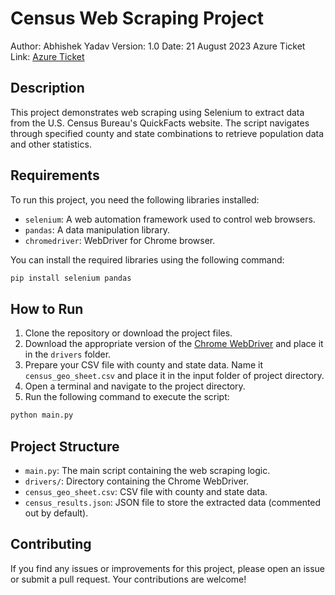 
# Census Web Scraping Project

Author: Abhishek Yadav
Version: 1.0
Date: 21 August 2023
Azure Ticket Link: [Azure Ticket](https://dev.azure.com/ShorthillsCampus/Training%20Batch%202023/_workitems/edit/3245)

## Description

This project demonstrates web scraping using Selenium to extract data from the U.S. Census Bureau's QuickFacts website. The script navigates through specified county and state combinations to retrieve population data and other statistics.

## Requirements

To run this project, you need the following libraries installed:

- `selenium`: A web automation framework used to control web browsers.
- `pandas`: A data manipulation library.
- `chromedriver`: WebDriver for Chrome browser.

You can install the required libraries using the following command:

```bash
pip install selenium pandas
```

## How to Run

1. Clone the repository or download the project files.
2. Download the appropriate version of the [Chrome WebDriver](https://sites.google.com/chromium.org/driver/) and place it in the `drivers` folder.
3. Prepare your CSV file with county and state data. Name it `census_geo_sheet.csv` and place it in the input folder of project directory.
4. Open a terminal and navigate to the project directory.
5. Run the following command to execute the script:

```bash
python main.py
```

## Project Structure

- `main.py`: The main script containing the web scraping logic.
- `drivers/`: Directory containing the Chrome WebDriver.
- `census_geo_sheet.csv`: CSV file with county and state data.
- `census_results.json`: JSON file to store the extracted data (commented out by default).

## Contributing

If you find any issues or improvements for this project, please open an issue or submit a pull request. Your contributions are welcome!
